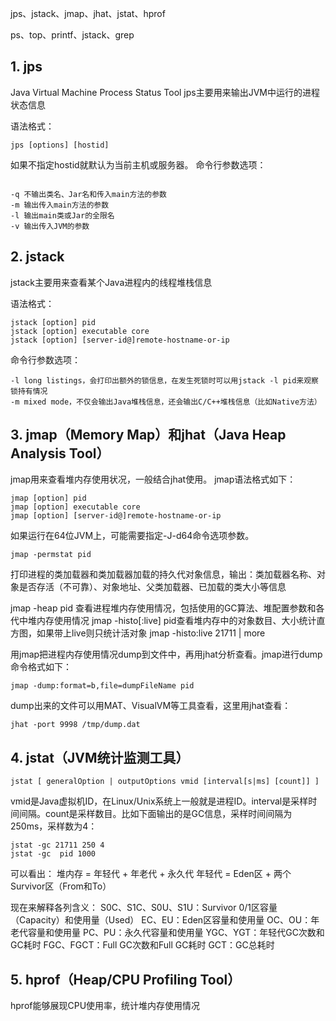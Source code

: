
jps、jstack、jmap、jhat、jstat、hprof

ps、top、printf、jstack、grep

## 1. jps 
Java Virtual Machine Process Status Tool
jps主要用来输出JVM中运行的进程状态信息

语法格式：

	jps [options] [hostid]


如果不指定hostid就默认为当前主机或服务器。
命令行参数选项：
    
```

-q 不输出类名、Jar名和传入main方法的参数
-m 输出传入main方法的参数
-l 输出main类或Jar的全限名
-v 输出传入JVM的参数

```


##	2. jstack
jstack主要用来查看某个Java进程内的线程堆栈信息

语法格式：

	jstack [option] pid
	jstack [option] executable core
	jstack [option] [server-id@]remote-hostname-or-ip

命令行参数选项：

	-l long listings，会打印出额外的锁信息，在发生死锁时可以用jstack -l pid来观察锁持有情况
	-m mixed mode，不仅会输出Java堆栈信息，还会输出C/C++堆栈信息（比如Native方法）
	

## 3. jmap（Memory Map）和jhat（Java Heap Analysis Tool）

jmap用来查看堆内存使用状况，一般结合jhat使用。
jmap语法格式如下：

	jmap [option] pid
	jmap [option] executable core
	jmap [option] [server-id@]remote-hostname-or-ip
	
如果运行在64位JVM上，可能需要指定-J-d64命令选项参数。

	jmap -permstat pid
	
打印进程的类加载器和类加载器加载的持久代对象信息，输出：类加载器名称、对象是否存活（不可靠）、对象地址、父类加载器、已加载的类大小等信息	

jmap -heap pid 查看进程堆内存使用情况，包括使用的GC算法、堆配置参数和各代中堆内存使用情况
jmap -histo[:live] pid查看堆内存中的对象数目、大小统计直方图，如果带上live则只统计活对象
jmap -histo:live 21711 | more


用jmap把进程内存使用情况dump到文件中，再用jhat分析查看。jmap进行dump命令格式如下：

	jmap -dump:format=b,file=dumpFileName pid
	
dump出来的文件可以用MAT、VisualVM等工具查看，这里用jhat查看：

	jhat -port 9998 /tmp/dump.dat
	
## 4. jstat（JVM统计监测工具）

	jstat [ generalOption | outputOptions vmid [interval[s|ms] [count]] ]
	
vmid是Java虚拟机ID，在Linux/Unix系统上一般就是进程ID。interval是采样时间间隔。count是采样数目。比如下面输出的是GC信息，采样时间间隔为250ms，采样数为4：

	jstat -gc 21711 250 4
	jstat -gc  pid 1000
	
可以看出：
堆内存 = 年轻代 + 年老代 + 永久代
年轻代 = Eden区 + 两个Survivor区（From和To）

现在来解释各列含义：
S0C、S1C、S0U、S1U：Survivor 0/1区容量（Capacity）和使用量（Used）
EC、EU：Eden区容量和使用量
OC、OU：年老代容量和使用量
PC、PU：永久代容量和使用量
YGC、YGT：年轻代GC次数和GC耗时
FGC、FGCT：Full GC次数和Full GC耗时
GCT：GC总耗时


## 5. hprof（Heap/CPU Profiling Tool）
hprof能够展现CPU使用率，统计堆内存使用情况
	



